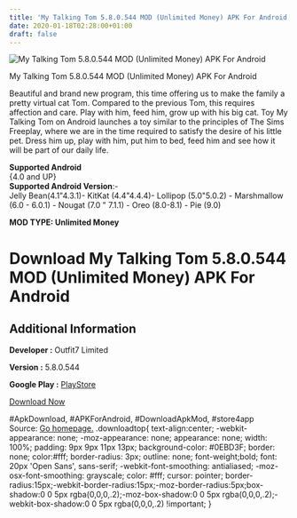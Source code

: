 ```yaml
---
title: 'My Talking Tom 5.8.0.544 MOD (Unlimited Money) APK For Android'
date: 2020-01-18T02:28:00+01:00
draft: false
---
```


![My Talking Tom 5.8.0.544 MOD (Unlimited Money) APK For Android](https://i0.wp.com/apkhome.net/wp-content/uploads/2020/01/My-Talking-Tom-5.8.0.544-MOD-Unlimited-Money.png "My Talking Tom 5.8.0.544 MOD (Unlimited Money) APK For Android")

  

My Talking Tom 5.8.0.544 MOD (Unlimited Money) APK For Android

Beautiful and brand new program, this time offering us to make the family a pretty virtual cat Tom. Compared to the previous Tom, this requires affection and care. Play with him, feed him, grow up with his big cat. Toy My Talking Tom on Android launches a toy similar to the principles of The Sims Freeplay, where we are in the time required to satisfy the desire of his little pet. Dress him up, play with him, put him to bed, feed him and see how it will be part of our daily life.

**Supported Android**  
{4.0 and UP}  
**Supported Android Version**:-  
Jelly Bean(4.1"4.3.1)- KitKat (4.4"4.4.4)- Lollipop (5.0"5.0.2) - Marshmallow (6.0 - 6.0.1) - Nougat (7.0 " 7.1.1) - Oreo (8.0-8.1) - Pie (9.0)

**MOD TYPE: Unlimited Money**

Download My Talking Tom 5.8.0.544 MOD (Unlimited Money) APK For Android
=======================================================================

Additional Information
----------------------

**Developer :** Outfit7 Limited

**Version :** 5.8.0.544

**Google Play :** [PlayStore](https://play.google.com/store/apps/details?id=com.outfit7.mytalkingtomfree&hl=ru)

  

[Download Now](https://store4app.co/post/my-talking-tom-5-8-0-544-mod-unlimited-money-apk-for-android_1579286386)

  
#ApkDownload, #APKForAndroid, #DownloadApkMod, #store4app  
Source: [Go homepage.](https://store4app.co/post/my-talking-tom-5-8-0-544-mod-unlimited-money-apk-for-android_1579286386) .downloadtop{ text-align:center; -webkit-appearance: none; -moz-appearance: none; appearance: none; width: 100%; padding: 9px 9px 11px 13px; background-color: #0EBD3F; border: none; color:#fff; border-radius: 3px; outline: none; font-weight;bold; font: 20px 'Open Sans', sans-serif; -webkit-font-smoothing: antialiased; -moz-osx-font-smoothing: grayscale; color: #fff; cursor: pointer; border-radius:15px;-webkit-border-radius:15px;-moz-border-radius:5px;box-shadow:0 0 5px rgba(0,0,0,.2);-moz-box-shadow:0 0 5px rgba(0,0,0,.2);-webkit-box-shadow:0 0 5px rgba(0,0,0,.2) !important; }